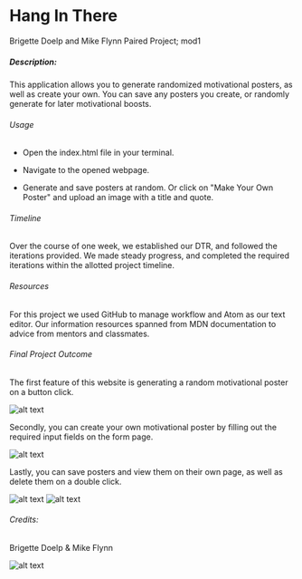 # Hang In There

Brigette Doelp and Mike Flynn Paired Project; mod1

##### Description:

This application allows you to generate randomized motivational posters, as well as create your own. You can save any posters you create, or randomly generate for later motivational boosts.

###### Usage
- Open the index.html file in your terminal.

- Navigate to the opened webpage.

- Generate and save posters at random. Or click on "Make Your Own Poster" and upload an image with a title and quote.

###### Timeline

Over the course of one week, we established our DTR, and followed the iterations provided. We made steady progress, and completed the required iterations within the allotted project timeline.

###### Resources

For this project we used GitHub to manage workflow and Atom as our text editor.
Our information resources spanned from MDN documentation to advice from mentors and classmates.

###### Final Project Outcome

The first feature of this website is generating a random motivational poster on a button click.

![alt text](https://i.imgur.com/56PWgZO.gifv)

Secondly, you can create your own motivational poster by filling out the required input fields on the form page.

![alt text](https://i.imgur.com/F73IuSL.gifv)

Lastly, you can save posters and view them on their own page, as well as delete them on a double click.

![alt text](https://i.imgur.com/XvGYfxT.gifv)
![alt text]((https://i.imgur.com/5xNvxVs.gifv))

###### Credits:

Brigette Doelp & Mike Flynn

![alt text](https://i.imgur.com/sYUdYNM.png)
